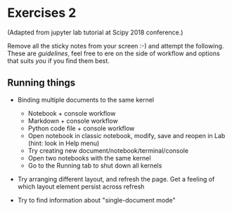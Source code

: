 # Exercises 2

(Adapted from jupyter lab tutorial at Scipy 2018 conference.)

Remove all the sticky notes from your screen :-) and attempt the following.
These are _guidelines_, feel free to ere on the side of workflow and
options that suits _you_ if you find them best. 

## Running things


- Binding multiple documents to the same kernel
    - Notebook + console workflow
    - Markdown + console workflow
    - Python code file + console workflow
    - Open notebook in classic notebook, modify, save and reopen in Lab (hint: look in Help menu)
    - Try creating new document/notebook/terminal/console
    - Open two notebooks with the same kernel
    - Go to the Running tab to shut down all kernels

- Try arranging different layout, and refresh the page. Get a feeling of which layout element persist across refresh
- Try to find information about "single-document mode"
